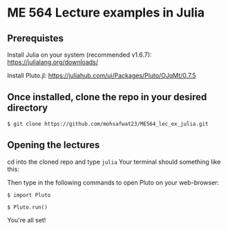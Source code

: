 # ME 564 Lecture examples in Julia

## Prerequistes 
Install Julia on your system (recommended v1.6.7): https://julialang.org/downloads/ 

Install Pluto.jl: https://juliahub.com/ui/Packages/Pluto/OJqMt/0.7.5

## Once installed, clone the repo in your desired directory 
`$ git clone https://github.com/mohsafwat23/ME564_lec_ex_julia.git`

## Opening the lectures
cd into the cloned repo and type `julia`
Your terminal should something like this:

Then type in the following commands to open Pluto on your web-browser:

`$ import Pluto`

`$ Pluto.run()`

You're all set!
